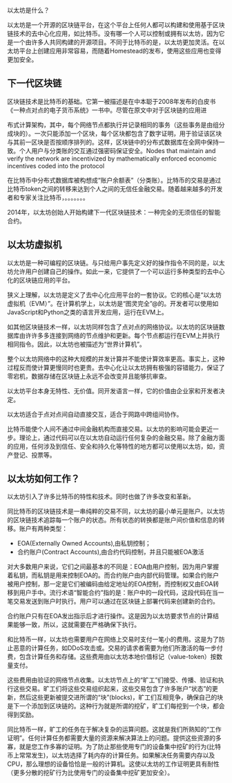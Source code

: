 以太坊是什么？

以太坊是一个开源的区块链平台，在这个平台上任何人都可以构建和使用基于区块链技术的去中心化应用，如比特币。没有哪一个人可以控制或拥有以太坊，因为它是一个由许多人共同构建的开源项目。不同于比特币的是，以太坊更加灵活。在以太坊平台上创建应用非常容易，而随着Homestead的发布，使用这些应用也变得更加安全。

## 下一代区块链

区块链技术是比特币的基础。它第一被描述是在中本聪于2008年发布的白皮书《一种点对点的电子货币系统》一书中。尽管在原文中对于区块链的应用进

布式计算架构，其中，每个网络节点都执行并记录相同的事务（这些事务是由组分成块的）。一次只能添加一个区块，每个区块都包含了数字证明，用于验证该区块与其前一区块是否按顺序排列的。这样，区块链中的分布式数据库在全网中保持一致。个人用户与分类账的交互通过强密码保证安全。Nodes that maintain and verify the network are incentivized by mathematically enforced economic incentives coded into the protocol

在比特币中分布式数据库被构想成“账户余额表”（分类账）。比特币的交易是通过比特币token之间的转移来达到个人之间的无信任金融交易。随着越来越多的开发者和专家关注比特币，。。。。。。。

2014年，以太坊创始人开始构建下一代区块链技术：一种完全的无须信任的智能合约。

## 以太坊虚拟机

以太坊是一种可编程的区块链。与只给用户事先定义好的操作指令不同的是，以太坊允许用户创建自己的操作。如此一来，它提供了一个可以运行多种类型的去中心化的区块链应用的平台。

狭义上理解，以太坊是定义了去中心化应用平台的一套协议。它的核心是“以太坊虚拟机（EVM）”。在计算机学上，以太坊是“图灵完全”@的。开发者可以使用如JavaScript和Python之类的语言开发应用，运行在EVM上。

如其他区块链技术一样，以太坊同样包含了点对点的网络协议。以太坊的区块链数据库由许许多多连接到网络的节点维护和更新。每个节点都运行在EVM上并执行相同指令。因此，以太坊也被描述为“世界计算机”。

整个以太坊网络中的这种大规模的并发计算并不能使计算效率更高。事实上，这种过程反而使计算更慢同时也更贵。去中心化让以太坊拥有极强的容错能力，保证了零宕机，数据存储在区块链上永远不会改变并且能够抗审查。

以太坊平台本身无特性、无价值。同开发语言一样，它的价值由企业家和开发者决定。

以太坊适合于点对点间自动直接交互，适合于网路中跨组间协作。

比特币能使个人间不通过中间金融机构而直接交易。以太坊的影响可能会更近一步。理论上，通过代码可以在以太坊自动运行任何复杂的金融交易。除了金融方面的应用，任何涉及到信任、安全和持久化等特性的地方都可以使用以太坊，如，资产登记、投票等。

## 以太坊如何工作？

以太坊引入了许多比特币的特性和技术。同时也做了许多改变和革新。

同比特币的区块链技术是一串纯粹的交易不同，以太坊的最小单元是账户。以太坊的区块链技术追踪每一个账户的状态。所有状态的转换都是账户间价值和信息的转移。账户有两种类型：

* EOA\(Externally Owned Accounts\),由私钥控制；
* 合约账户\(Contract Accounts\),由合约代码控制，并且只能被EOA激活

对大多数用户来说，它们之间最基本的不同是：EOA由用户控制，因为用户掌握着私钥，而私钥是用来控制EOA的。而合约账户由内部代码管理。如果合约账户被用户控制，那一定是它们被编码由给定地址的EOA控制，而控制权又由EOA转移到用户手中。流行术语“智能合约”指的是：账户中的一段代码，这段代码在当一笔交易发送到账户时执行。用户可以通过在区块链上部署代码来创建新的合约。

合约账户只有在EOA发出指示后才进行操作。这是因为以太坊要求节点的计算结果能够一致，所以，这就需要在严格确保下执行。

和比特币一样，以太坊也需要用户在网络上交易时支付一笔小的费用。这是为了防止恶意的计算任务，如DDoS攻击或。交易的请求者需要为他们所激活的每一步付费，包含计算任务和存储。这些费用由以太坊本地价值标记（value-token）按数量支付。

这些费用由验证的网络节点收集。以太坊节点上的“旷工”们接受、传播、验证和执行这些交易。旷工们将这些交易组织起来，这些交易包含了许多账户“状态”的更新，然后这些更新被提交进所谓的“块”\(blocks\)，旷工们互相竞争，确保自己的块是下一个添加到区块链的。这种行为就是所谓的挖矿，旷工们每挖到一个块，都会得到奖励。

同比特币一样，旷工的任务在于解决复杂的运算问题。这就是我们所熟知的“工作证明”。任何计算任务都需要大量的资源来解决算法上的问题。提供这些资源的多寡，就是您工作多寡的证明。为了防止那些使用专门的设备集中挖矿的行为\(比特币上常常发生\)，以太坊选择了耗内存的计算任务。如果解决任务需要内存以及CPU，那么理想的设备恰恰是一般的计算机。这使以太坊的工作证明更具有耐性（更多分散的挖矿行为比使用专门的设备集中挖矿更加安全）。

